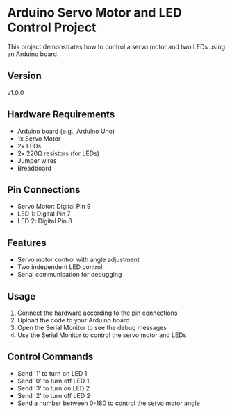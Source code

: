 # Arduino Servo Motor and LED Control Project

This project demonstrates how to control a servo motor and two LEDs using an Arduino board.

## Version
v1.0.0

## Hardware Requirements
- Arduino board (e.g., Arduino Uno)
- 1x Servo Motor
- 2x LEDs
- 2x 220Ω resistors (for LEDs)
- Jumper wires
- Breadboard

## Pin Connections
- Servo Motor: Digital Pin 9
- LED 1: Digital Pin 7
- LED 2: Digital Pin 8

## Features
- Servo motor control with angle adjustment
- Two independent LED control
- Serial communication for debugging

## Usage
1. Connect the hardware according to the pin connections
2. Upload the code to your Arduino board
3. Open the Serial Monitor to see the debug messages
4. Use the Serial Monitor to control the servo motor and LEDs

## Control Commands
- Send '1' to turn on LED 1
- Send '0' to turn off LED 1
- Send '3' to turn on LED 2
- Send '2' to turn off LED 2
- Send a number between 0-180 to control the servo motor angle 
